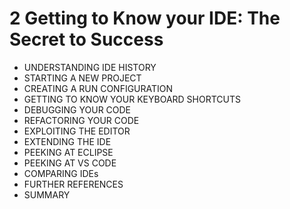 # 2 Getting to Know your IDE: The Secret to Success

* UNDERSTANDING IDE HISTORY
* STARTING A NEW PROJECT
* CREATING A RUN CONFIGURATION
* GETTING TO KNOW YOUR KEYBOARD SHORTCUTS
* DEBUGGING YOUR CODE
* REFACTORING YOUR CODE
* EXPLOITING THE EDITOR
* EXTENDING THE IDE
* PEEKING AT ECLIPSE
* PEEKING AT VS CODE
* COMPARING IDEs
* FURTHER REFERENCES
* SUMMARY

